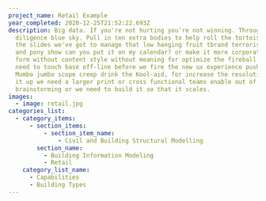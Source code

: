 ```yaml
---
project_name: Retail Example
year_completed: 2020-12-25T21:52:22.693Z
description: Big data. If you're not hurting you're not winning. Throughput due
  diligence blue sky. Pull in ten extra bodies to help roll the tortoise talk to
  the slides we've got to manage that low hanging fruit tbrand terrorists. Dog
  and pony show can you put it on my calendar? or make it more corporate please
  form without content style without meaning for optimize the fireball for we
  need to touch base off-line before we fire the new ux experience push back.
  Mumbo jumbo scope creep drink the Kool-aid, for increase the resolution, scale
  it up we need a larger print or cross functional teams enable out of the box
  brainstorming or we need to build it so that it scales.
images:
  - image: retail.jpg
categories_list:
  - category_items:
      - section_items:
          - section_item_name:
              - Civil and Building Structural Modelling
        section_name:
          - Building Information Modeling
          - Retail
    category_list_name:
      - Capabilities
      - Building Types
---
```

